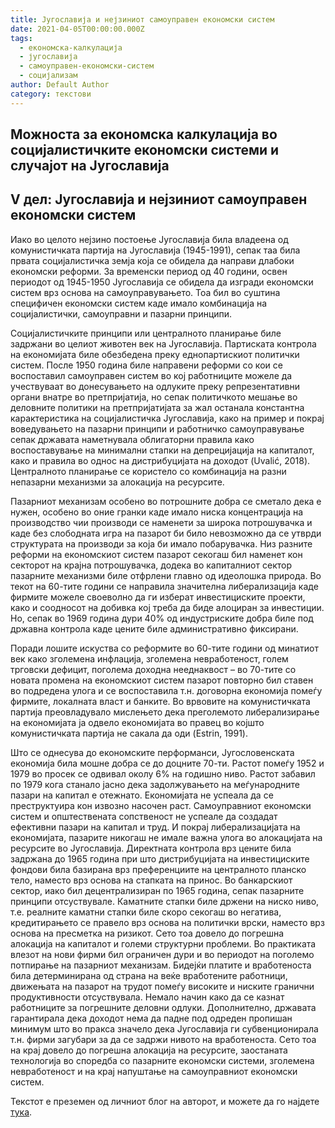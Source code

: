 ```yaml
---
title: Југославија и нејзиниот самоуправен економски систем
date: 2021-04-05T00:00:00.000Z
tags:
  - економска-калкулација
  - југославија
  - самоуправен-економски-систем
  - социјализам
author: Default Author
category: текстови
---
```


## Mожноста за економска калкулација во социјалистичките економски системи и случајот на Југославија

## V дел: Југославија и нејзиниот самоуправен економски систем

Иако во целото нејзино постоење Југославија била владеена од комунистичката партија на Југославија (1945-1991), сепак таа била првата социјалистичка земја која се обидела да направи длабоки економски реформи. За временски период од 40 години, освен периодот од 1945-1950 Југославија се обидела да изгради економски систем врз основа на самоуправувањето. Тоа бил во суштина специфичен економски систем каде имало комбинација на социјалистички, самоуправни и пазарни принципи.

Социјалистичките принципи или централното планирање биле задржани во целиот животен век на Југославија. Партиската контрола на економијата биле обезбедена преку еднопартискиот политички систем. После 1950 година биле направени реформи со кои се воспоставил самоуправен систем во кој работниците можеле да учествуваат во донесувањето на одлуките преку репрезентативни органи внатре во претпријатија, но сепак политичкото мешање во деловните политики на претпријатијата за жал останала константна карактеристика на социјалистичка Југославија, како на пример и покрај воведувањето на пазарни принципи и работничко самоуправување сепак државата наметнувала облигаторни правила како воспоставување на минимални стапки на депрецијација на капиталот, како и правила во однос на дистрибуцијата на доходот (Uvalić, 2018). Централното планирање се користело со комбинација на разни непазарни механизми за алокација на ресурсите.

Пазарниот механизам особено во потрошните добра се сметало дека е нужен, особено во оние гранки каде имало ниска концентрација на производство чии производи се наменети за широка потрошувачка и каде без слободната игра на пазарот би било невозможно да се утврди структурата на производи за која би имало побарувачка. Низ разните реформи на економскиот систем пазарот секогаш бил наменет кон секторот на крајна потрошувачка, додека во капиталниот сектор пазарните механизми биле отфрлени главно од идеолошка природа. Во текот на 60-тите години се направила значителна либерализација каде фирмите можеле своеволно да ги изберат инвестициските проекти, како и соодносот на добивка кој треба да биде алоциран за инвестиции. Но, сепак во 1969 година дури 40% од индустриските добра биле под државна контрола каде цените биле административно фиксирани.

Поради лошите искуства со реформите во 60-тите години од минатиот век како зголемена инфлација, зголемена невработеност, голем трговски дефицит, поголема доходна нееднаквост – во 70-тите со новата промена на економскиот систем пазарот повторно бил ставен во подредена улога и се воспоставила т.н. договорна економија помеѓу фирмите, локалната власт и банките. Во врвовите на комунистичката партија преовладувало мислењето дека преголемото либерализирање на економијата ја одвело економијата во правец во којшто комунистичката партија не сакала да оди (Estrin, 1991).

Што се однесува до економските перформанси, Југословенската економија била мошне добра се до доцните 70-ти. Растот помеѓу 1952 и 1979 во просек се одвивал околу 6% на годишно ниво. Растот забавил по 1979 кога станало јасно дека задолжувањето на меѓународните пазари на капитал е отежнато. Економијата не успеала да се преструктуира кон извозно насочен раст. Самоуправниот економски систем и општествената сопственост не успеале да создадат ефективни пазари на капитал и труд. И покрај либерализацијата на економијата, пазарите никогаш не имале важна улога во алокацијата на ресурсите во Југославија. Директната контрола врз цените била задржана до 1965 година при што дистрибуцијата на инвестициските фондови била базирана врз преференциите на централното планско тело, наместо врз основа на стапката на принос. Во банкарскиот сектор, иако бил децентрализиран по 1965 година, сепак пазарните принципи отсуствувале. Каматните стапки биле држени на ниско ниво, т.е. реалните каматни стапки биле скоро секогаш во негатива, кредитирањето се правело врз основа на политички врски, наместо врз основа на пресметка на ризикот. Сето тоа довело до погрешна алокација на капиталот и големи структурни проблеми. Во практиката влезот на нови фирми бил ограничен дури и во периодот на поголемо потпирање на пазарниот механизам. Бидејќи платите и вработеноста била детерминирана од страна на веќе вработените работници, движењата на пазарот на трудот помеѓу високите и ниските гранични продуктивности отсуствувала. Немало начин како да се казнат работниците за погрешните деловни одлуки. Дополнително, државата гарантирала дека доходот нема да падне под одреден пропишан минимум што во пракса значело дека Југославија ги субвенционирала т.н. фирми загубари за да се задржи нивото на вработеноста. Сето тоа на крај довело до погрешна алокација на ресурсите, заостаната технологија во споредба со пазарните економски системи, зголемена невработеност и на крај напуштање на самоуправниот економски систем.

Текстот е преземен од личниот блог на авторот, и можете да го најдете [тука](https://ilijav.substack.com/p/--b31?fbclid=IwAR1VfOrohOo_rfVF9xOtzvQ1uZAdCppvAZ015MMRlbCrNMq2O0qcA8BqeBw).
